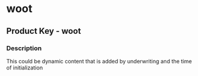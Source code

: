 # woot
## Product Key - woot

### Description
This could be dynamic content that is added by underwriting and the time of
initialization